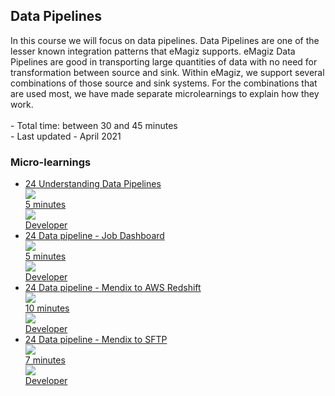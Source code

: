 <div class="ez-academy">
	<div class="ez-academy__body">
		<main class="master">
	<h2 class="title">Data Pipelines</h2>
    <p>
       In this course we will focus on data pipelines. Data Pipelines are one of the lesser known integration patterns that eMagiz supports.
	   eMagiz Data Pipelines are good in transporting large quantities of data with no need for transformation between source and sink. 
	   Within eMagiz, we support several combinations of those source and sink systems. 
	   For the combinations that are used most, we have made separate microlearnings to explain how they work.
        </br></br>
        - Total time: between 30 and 45 minutes
        </br>
        - Last updated - April 2021
    </p>
    <h3 class="title">Micro-learnings</h3>
    <ul class="strip-container">
        <li class="strip">
            <a href="../../docs/microlearning/intermediate-data-pipelines-understanding-data-pipelines" class="strip__link">
            <label for="" class="strip__label">
                <span>24</span>
                Understanding Data Pipelines
            </label>
            <div class="strip__attribute">
                <img class="strip__attribute-icon strip__attribute-icon--duration" src="../../img/icon-duration32.svg"/>
                <div class="strip__attribute-label">5 minutes</div>
            </div>
            <div class="strip__attribute">
                <img class="strip__attribute-icon strip__attribute-icon--roles" src="../../img/icon-roles32.svg"/>
                <div class="strip__attribute-label">Developer</div>
            </div>
        </a>
        </li>
        <li class="strip">
            <a href="../../docs/microlearning/intermediate-data-pipelines-job-dashboard-for-data-pipeline" class="strip__link">
            <label for="" class="strip__label">
                <span>24</span>
                Data pipeline - Job Dashboard
            </label>
            <div class="strip__attribute">
                <img class="strip__attribute-icon strip__attribute-icon--duration" src="../../img/icon-duration32.svg"/>
                <div class="strip__attribute-label">5 minutes</div>
            </div>
            <div class="strip__attribute">
                <img class="strip__attribute-icon strip__attribute-icon--roles" src="../../img/icon-roles32.svg"/>
                <div class="strip__attribute-label">Developer</div>
            </div>
        </a>
        </li>
        <li class="strip">
            <a href="../../docs/microlearning/intermediate-data-pipelines-datapipeline-mendix-to-aws-redshift" class="strip__link">
            <label for="" class="strip__label">
                <span>24</span>
                Data pipeline - Mendix to AWS Redshift
            </label>
            <div class="strip__attribute">
                <img class="strip__attribute-icon strip__attribute-icon--duration" src="../../img/icon-duration32.svg"/>
                <div class="strip__attribute-label">10 minutes</div>
            </div>
            <div class="strip__attribute">
                <img class="strip__attribute-icon strip__attribute-icon--roles" src="../../img/icon-roles32.svg"/>
                <div class="strip__attribute-label">Developer</div>
            </div>
        </a>
        </li>
        <li class="strip">
            <a href="../../docs/microlearning/intermediate-data-pipelines-datapipeline-mendix-to-sftp" class="strip__link">
            <label for="" class="strip__label">
                <span>24</span>
                Data pipeline - Mendix to SFTP
            </label>
            <div class="strip__attribute">
                <img class="strip__attribute-icon strip__attribute-icon--duration" src="../../img/icon-duration32.svg"/>
                <div class="strip__attribute-label">7 minutes</div>
            </div>
            <div class="strip__attribute">
                <img class="strip__attribute-icon strip__attribute-icon--roles" src="../../img/icon-roles32.svg"/>
                <div class="strip__attribute-label">Developer</div>
            </div>
        </a>
        </li>        
    </ul>
    </main>
    </div>
</div>